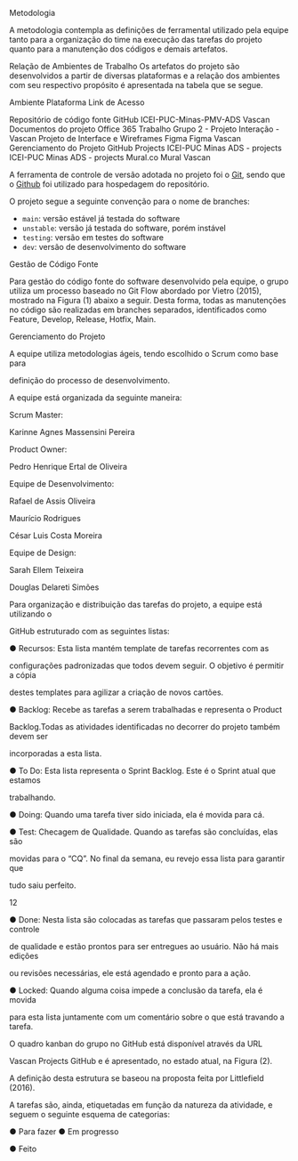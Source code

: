 Metodologia

A metodologia contempla as definições de ferramental utilizado pela equipe tanto para a organização do time na execução das tarefas do projeto quanto para a manutenção dos códigos e demais artefatos.  

Relação de Ambientes de Trabalho 
Os artefatos do projeto são desenvolvidos a partir de diversas plataformas e a relação dos ambientes com seu respectivo propósito é apresentada na tabela que se segue. 


Ambiente                                   Plataforma                Link de Acesso 

Repositório de código fonte                 GitHub                   ICEI-PUC-Minas-PMV-ADS Vascan 
Documentos do projeto                       Office 365               Trabalho Grupo 2 - Projeto Interação - Vascan 
Projeto de Interface e  Wireframes          Figma                    Figma Vascan 
Gerenciamento do Projeto                    GitHub Projects          ICEI-PUC Minas ADS - projects  
ICEI-PUC Minas ADS - projects               Mural.co                 Mural Vascan 

A ferramenta de controle de versão adotada no projeto foi o
[Git](https://git-scm.com/), sendo que o [Github](https://github.com)
foi utilizado para hospedagem do repositório.

O projeto segue a seguinte convenção para o nome de branches:

- `main`: versão estável já testada do software
- `unstable`: versão já testada do software, porém instável
- `testing`: versão em testes do software
- `dev`: versão de desenvolvimento do software

Gestão de Código Fonte 

Para gestão do código fonte do software desenvolvido pela equipe, o grupo utiliza um processo baseado no Git Flow abordado por Vietro (2015), mostrado na Figura (1) abaixo a seguir. Desta forma, todas as manutenções no código são realizadas em branches separados, identificados como Feature, Develop, Release, Hotfix, Main. 

Gerenciamento do Projeto 

A equipe utiliza metodologias ágeis, tendo escolhido o Scrum como base para  

definição do processo de desenvolvimento. 

 

A equipe está organizada da seguinte maneira: 

Scrum Master: 

Karinne Agnes Massensini Pereira 

 

Product Owner: 

Pedro Henrique Ertal de Oliveira 

 

Equipe de Desenvolvimento: 

Rafael de Assis Oliveira 

Maurício Rodrigues 

César Luis Costa Moreira 

 

Equipe de Design: 

Sarah Ellem Teixeira 

Douglas Delareti Simões 

 

Para organização e distribuição das tarefas do projeto, a equipe está utilizando o  

GitHub estruturado com as seguintes listas:  

 

● Recursos: Esta lista mantém template de tarefas recorrentes com as  

configurações padronizadas que todos devem seguir. O objetivo é permitir a cópia  

destes templates para agilizar a criação de novos cartões. 

● Backlog: Recebe as tarefas a serem trabalhadas e representa o Product  

Backlog.Todas as atividades identificadas no decorrer do projeto também devem ser  

incorporadas a esta lista. 

● To Do: Esta lista representa o Sprint Backlog. Este é o Sprint atual que estamos  

trabalhando. 

● Doing: Quando uma tarefa tiver sido iniciada, ela é movida para cá. 

● Test: Checagem de Qualidade. Quando as tarefas são concluídas, elas são 

movidas para o “CQ”. No final da semana, eu revejo essa lista para garantir que  

tudo saiu perfeito. 

12 

● Done: Nesta lista são colocadas as tarefas que passaram pelos testes e controle  

de qualidade e estão prontos para ser entregues ao usuário. Não há mais edições  

ou revisões necessárias, ele está agendado e pronto para a ação. 

● Locked: Quando alguma coisa impede a conclusão da tarefa, ela é movida  

para esta lista juntamente com um comentário sobre o que está travando a tarefa. 
 

O quadro kanban do grupo no GitHub está disponível através da URL   

Vascan Projects GitHub e é apresentado, no estado atual, na Figura (2).  

A definição desta estrutura se baseou na proposta feita por Littlefield (2016). 

A tarefas são, ainda, etiquetadas em função da natureza da atividade, e seguem o seguinte esquema de categorias: 

● Para fazer 
● Em progresso  

● Feito 

 
